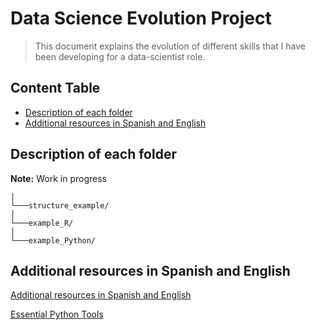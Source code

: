 # Data Science Evolution Project
>This document explains the evolution of different skills that I have been developing for a data-scientist role. 

## Content Table
* [Description of each folder](#description-each-folder)
* [Additional resources in Spanish and English](#additional-resources-Spanish-English)

## Description of each folder

**Note:** Work in progress

```
|
└───structure_example/   
│   
└───example_R/
│   
└───example_Python/
```

## Additional resources in Spanish and English

[Additional resources in Spanish and English](https://docs.google.com/document/d/1miyUhPa3gsuCBLMsBxgqx5DrolaX2UKs-BUIEFEFUP0/edit)

[Essential Python Tools](https://books.agiliq.com/projects/essential-python-tools/en/latest/)

